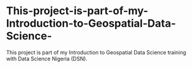 # This-project-is-part-of-my-Introduction-to-Geospatial-Data-Science-
This project is part of my Introduction to Geospatial Data Science training with Data Science Nigeria (DSN).
